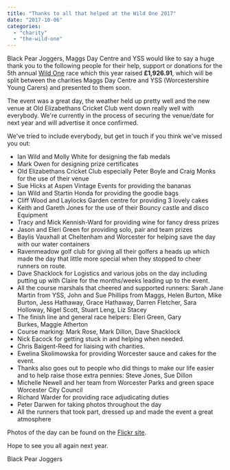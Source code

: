 ```yaml
---
title: "Thanks to all that helped at the Wild One 2017"
date: "2017-10-06"
categories: 
  - "charity"
  - "the-wild-one"
---
```


Black Pear Joggers, Maggs Day Centre and YSS would like to say a huge thank you to the following people for their help, support or donations for the 5th annual [Wild One](https://bpj.org.uk/our-races/wild-race/) race which this year raised **£1,926.91**, which will be split between the charities Maggs Day Centre and YSS (Worcestershire Young Carers) and presented to them soon.

The event was a great day, the weather held up pretty well and the new venue at Old Elizabethans Cricket Club went down really well with everybody. We're currently in the process of securing the venue/date for next year and will advertise it once confirmed.

We've tried to include everybody, but get in touch if you think we've missed you out:

- Ian Wild and Molly White for designing the fab medals
- Mark Owen for designing prize certificates
- Old Elizabethans Cricket Club especially Peter Boyle and Craig Monks for the use of their venue
- Sue Hicks at Aspen Vintage Events for providing the bananas
- Ian Wild and Startin Honda for providing the goodie bags
- Cliff Wood and Laylocks Garden centre for providing 3 lovely cakes
- Keith and Gareth Jones for the use of their Bouncy castle and disco Equipment
- Tracy and Mick Kennish-Ward for providing wine for fancy dress prizes
- Jason and Eleri Green for providing solo, pair and team prizes
- Baylis Vauxhall at Cheltenham and Worcester for helping save the day with our water containers
- Ravenmeadow golf club for giving all their golfers a heads up which made the day that little more special when they stopped to cheer runners on route.
- Dave Shacklock for Logistics and various jobs on the day including putting up with Claire for the months/weeks leading up to the event.
- All the course marshals that cheered and supported runners: Sarah Jane Martin from YSS, John and Sue Phillips from Maggs, Helen Burton, Mike Burton, Jess Hathaway, Grace Hathaway, Darren Fletcher, Sara Holloway, Nigel Scott, Stuart Leng, Liz Stacey
- The finish line and general race helpers: Eleri Green, Gary Burkes, Maggie Atherton
- Course marking: Mark Rose, Mark Dillon, Dave Shacklock
- Nick Eacock for getting stuck in and helping when needed.
- Chris Baigent-Reed for liaising with charities.
- Ewelina Skolimowska for providing Worcester sauce and cakes for the event.
- Thanks also goes out to people who did things to make our life easier and to help raise those extra pennies: Steve Jones, Sue Dillon
- Michelle Newell and her team from Worcester Parks and green space Worcester City Council
- Richard Warder for providing race adjudicating duties
- Peter Darwen for taking photos throughout the day
- All the runners that took part, dressed up and made the event a great atmosphere

Photos of the day can be found on the [Flickr site](https://www.flickr.com/photos/blackpearjoggers/albums/72157688303020286/).

Hope to see you all again next year.

Black Pear Joggers
